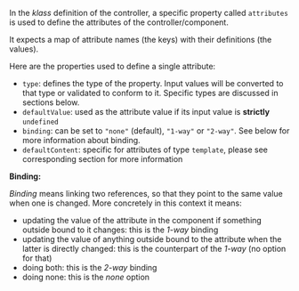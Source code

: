 In the _klass_ definition of the controller, a specific property called `attributes` is used to define the attributes of the controller/component.

It expects a map of attribute names (the keys) with their definitions (the values).

Here are the properties used to define a single attribute:

* `type`: defines the type of the property. Input values will be converted to that type or validated to conform to it. Specific types are discussed in sections below.
* `defaultValue`: used as the attribute value if its input value is __strictly__ `undefined`
* `binding`: can be set to `"none"` (default), `"1-way"` or `"2-way"`. See below for more information about binding.
* `defaultContent`: specific for attributes of type `template`, please see corresponding section for more information

__Binding:__

_Binding_ means linking two references, so that they point to the same value when one is changed. More concretely in this context it means:

* updating the value of the attribute in the component if something outside bound to it changes: this is the _1-way_ binding
* updating the value of anything outside bound to the attribute when the latter is directly changed: this is the counterpart of the _1-way_ (no option for that)
* doing both: this is the _2-way_ binding
* doing none: this is the _none_ option
